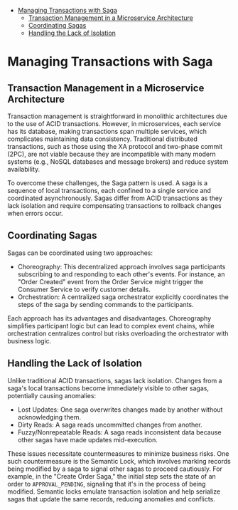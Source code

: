 

<!-- toc -->

- [Managing Transactions with Saga](#managing-transactions-with-saga)
  * [Transaction Management in a Microservice Architecture](#transaction-management-in-a-microservice-architecture)
  * [Coordinating Sagas](#coordinating-sagas)
  * [Handling the Lack of Isolation](#handling-the-lack-of-isolation)

<!-- tocstop -->

# Managing Transactions with Saga

## Transaction Management in a Microservice Architecture

Transaction management is straightforward in monolithic architectures due to the use of ACID transactions. However, in microservices, each service has its database, making transactions span multiple services, which complicates maintaining data consistency. Traditional distributed transactions, such as those using the XA protocol and two-phase commit (2PC), are not viable because they are incompatible with many modern systems (e.g., NoSQL databases and message brokers) and reduce system availability.

To overcome these challenges, the Saga pattern is used. A saga is a sequence of local transactions, each confined to a single service and coordinated asynchronously. Sagas differ from ACID transactions as they lack isolation and require compensating transactions to rollback changes when errors occur.

## Coordinating Sagas

Sagas can be coordinated using two approaches:

- Choreography: This decentralized approach involves saga participants subscribing to and responding to each other's events. For instance, an "Order Created" event from the Order Service might trigger the Consumer Service to verify customer details.
- Orchestration: A centralized saga orchestrator explicitly coordinates the steps of the saga by sending commands to the participants.

Each approach has its advantages and disadvantages. Choreography simplifies participant logic but can lead to complex event chains, while orchestration centralizes control but risks overloading the orchestrator with business logic.

## Handling the Lack of Isolation

Unlike traditional ACID transactions, sagas lack isolation. Changes from a saga's local transactions become immediately visible to other sagas, potentially causing anomalies:

- Lost Updates: One saga overwrites changes made by another without acknowledging them.
- Dirty Reads: A saga reads uncommitted changes from another.
- Fuzzy/Nonrepeatable Reads: A saga reads inconsistent data because other sagas have made updates mid-execution.

These issues necessitate countermeasures to minimize business risks. One such countermeasure is the Semantic Lock, which involves marking records being modified by a saga to signal other sagas to proceed cautiously. For example, in the "Create Order Saga," the initial step sets the state of an order to `APPROVAL_PENDING`, signaling that it's in the process of being modified. Semantic locks emulate transaction isolation and help serialize sagas that update the same records, reducing anomalies and conflicts.
